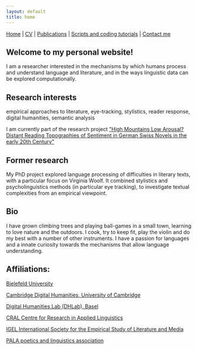 ```yaml
---
layout: default
title: home
---
```


[Home](index.md)  | [CV](cv.md) | [Publications](publications.md) | [Scripts and coding tutorials](coding.md) | [Contact me](contacts.md)


## Welcome to my personal website!

I am a researcher interested in the mechanisms by which humans process and understand language and literature, and in the ways linguistic data can be explored computationally.

## Research interests

empirical approaches to literature, eye-tracking, stylistics, reader response, digital humanities, semantic analysis

I am currently part of the research project ["High Mountains Low Arousal? Distant Reading Topographies of Sentiment in German Swiss Novels in the early 20th Century"](https://mountain-sentiment.github.io/)

## Former research

My PhD project explored language processing of difficulties in literary texts, with a particular focus on Virginia Woolf. It combined stylistics and psycholinguistics methods (in particular eye tracking), to investigate textual complexities from an empirical viewpoint.

## Bio

I have grown climbing trees and playing ball-games in a small town, learning to love nature and the outdoors. I cook, try to keep fit, play the violin and do my best with a number of other instruments. I have a passion for languages and a innate curiosity towards the mechanisms that allow language understanding.

## Affiliations:

[Bielefeld University](https://ekvv.uni-bielefeld.de/pers_publ/publ/PersonDetail.jsp?personId=287681546)

[Cambridge Digital Humanities, University of Cambridge](https://www.cdh.cam.ac.uk/about/people/giulia-grisot/)

[Digital Humanities Lab (DHLab), Basel](https://dhlab.philhist.unibas.ch/en/home/)

[CRAL Centre for Research in Applied Linguistics](https://www.nottingham.ac.uk/research/groups/cral/)

[IGEL International Society for the Empirical Study of Literature and Media](https://sites.google.com/igelassoc.org/igel2018/home)

[PALA poetics and linguistics association](https://www.pala.ac.uk/)
